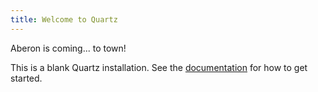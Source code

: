 ```yaml
---
title: Welcome to Quartz
---
```

Aberon is coming... to town!

This is a blank Quartz installation.
See the [documentation](https://quartz.jzhao.xyz) for how to get started.

